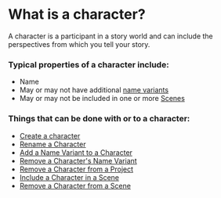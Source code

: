 # What is a character?

A character is a participant in a story world and can include the perspectives from which you tell your story. 

### Typical properties of a character include:

- Name
- May or may not have additional [name variants]()
- May or may not be included in one or more [Scenes]()

### Things that can be done with or to a character:

- [Create a character](/how%20do%20I.../create/a%20Character.md)
- [Rename a Character](/how%20do%20I.../rename/a%20Character.md)
- [Add a Name Variant to a Character](/how%20do%20I.../create/a%20character%20name%20variant.md)
- [Remove a Character's Name Variant](/how%20do%20I.../remove/a%20character%20name%20variant.md)
- [Remove a Character from a Project](/how%20do%20I.../remove/a%20character%20from%20my%20project.md)
- [Include a Character in a Scene](/how%20do%20I.../include/a%20character%20in%20my%20scene.md)
- [Remove a Character from a Scene](/how%20do%20I.../remove/a%20character%20from%20my%20scene.md)
